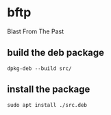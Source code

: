 # bftp
Blast From The Past

## build the deb package

```
dpkg-deb --build src/
```

## install the package

```
sudo apt install ./src.deb
```
